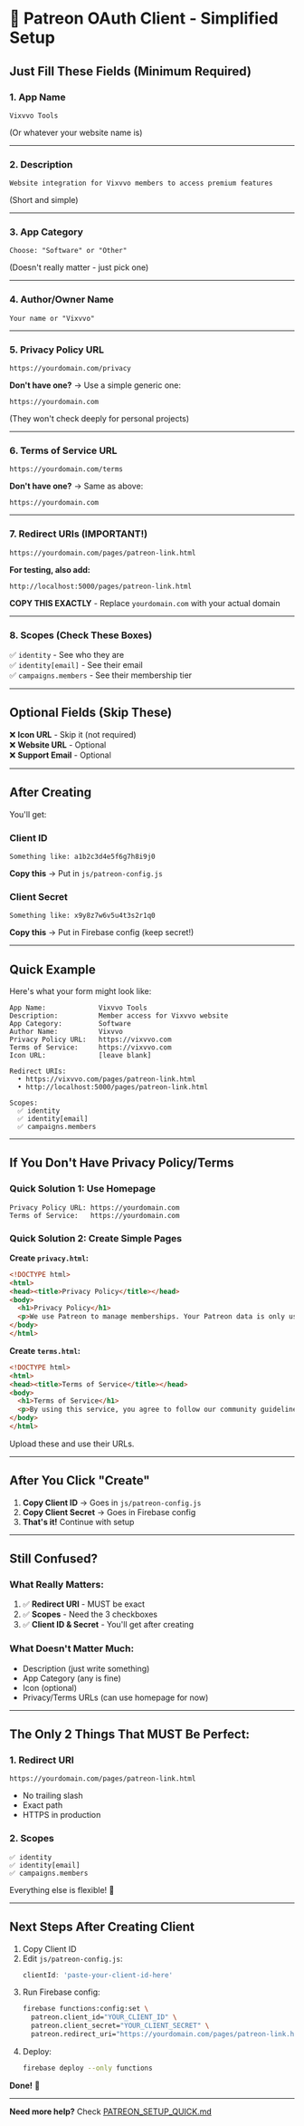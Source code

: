# 🎯 Patreon OAuth Client - Simplified Setup

## Just Fill These Fields (Minimum Required)

### 1. App Name
```
Vixvvo Tools
```
(Or whatever your website name is)

---

### 2. Description
```
Website integration for Vixvvo members to access premium features
```
(Short and simple)

---

### 3. App Category
```
Choose: "Software" or "Other"
```
(Doesn't really matter - just pick one)

---

### 4. Author/Owner Name
```
Your name or "Vixvvo"
```

---

### 5. Privacy Policy URL
```
https://yourdomain.com/privacy
```
**Don't have one?** → Use a simple generic one:
```
https://yourdomain.com
```
(They won't check deeply for personal projects)

---

### 6. Terms of Service URL
```
https://yourdomain.com/terms
```
**Don't have one?** → Same as above:
```
https://yourdomain.com
```

---

### 7. Redirect URIs (IMPORTANT!)
```
https://yourdomain.com/pages/patreon-link.html
```

**For testing, also add:**
```
http://localhost:5000/pages/patreon-link.html
```

**COPY THIS EXACTLY** - Replace `yourdomain.com` with your actual domain

---

### 8. Scopes (Check These Boxes)
✅ `identity` - See who they are  
✅ `identity[email]` - See their email  
✅ `campaigns.members` - See their membership tier  

---

## Optional Fields (Skip These)

❌ **Icon URL** - Skip it (not required)  
❌ **Website URL** - Optional  
❌ **Support Email** - Optional  

---

## After Creating

You'll get:

### Client ID
```
Something like: a1b2c3d4e5f6g7h8i9j0
```
**Copy this** → Put in `js/patreon-config.js`

### Client Secret
```
Something like: x9y8z7w6v5u4t3s2r1q0
```
**Copy this** → Put in Firebase config (keep secret!)

---

## Quick Example

Here's what your form might look like:

```
App Name:             Vixvvo Tools
Description:          Member access for Vixvvo website
App Category:         Software
Author Name:          Vixvvo
Privacy Policy URL:   https://vixvvo.com
Terms of Service:     https://vixvvo.com
Icon URL:             [leave blank]

Redirect URIs:
  • https://vixvvo.com/pages/patreon-link.html
  • http://localhost:5000/pages/patreon-link.html

Scopes:
  ✅ identity
  ✅ identity[email]
  ✅ campaigns.members
```

---

## If You Don't Have Privacy Policy/Terms

### Quick Solution 1: Use Homepage
```
Privacy Policy URL: https://yourdomain.com
Terms of Service:   https://yourdomain.com
```

### Quick Solution 2: Create Simple Pages

**Create `privacy.html`:**
```html
<!DOCTYPE html>
<html>
<head><title>Privacy Policy</title></head>
<body>
  <h1>Privacy Policy</h1>
  <p>We use Patreon to manage memberships. Your Patreon data is only used to verify your membership tier. We do not share your information with third parties.</p>
</body>
</html>
```

**Create `terms.html`:**
```html
<!DOCTYPE html>
<html>
<head><title>Terms of Service</title></head>
<body>
  <h1>Terms of Service</h1>
  <p>By using this service, you agree to follow our community guidelines. Membership benefits are tied to active Patreon subscriptions.</p>
</body>
</html>
```

Upload these and use their URLs.

---

## After You Click "Create"

1. **Copy Client ID** → Goes in `js/patreon-config.js`
2. **Copy Client Secret** → Goes in Firebase config
3. **That's it!** Continue with setup

---

## Still Confused?

### What Really Matters:
1. ✅ **Redirect URI** - MUST be exact
2. ✅ **Scopes** - Need the 3 checkboxes
3. ✅ **Client ID & Secret** - You'll get after creating

### What Doesn't Matter Much:
- Description (just write something)
- App Category (any is fine)
- Icon (optional)
- Privacy/Terms URLs (can use homepage for now)

---

## The Only 2 Things That MUST Be Perfect:

### 1. Redirect URI
```
https://yourdomain.com/pages/patreon-link.html
```
- No trailing slash
- Exact path
- HTTPS in production

### 2. Scopes
```
✅ identity
✅ identity[email]
✅ campaigns.members
```

Everything else is flexible! 🎉

---

## Next Steps After Creating Client

1. Copy Client ID
2. Edit `js/patreon-config.js`:
   ```javascript
   clientId: 'paste-your-client-id-here'
   ```
3. Run Firebase config:
   ```bash
   firebase functions:config:set \
     patreon.client_id="YOUR_CLIENT_ID" \
     patreon.client_secret="YOUR_CLIENT_SECRET" \
     patreon.redirect_uri="https://yourdomain.com/pages/patreon-link.html"
   ```
4. Deploy:
   ```bash
   firebase deploy --only functions
   ```

**Done!** 🚀

---

**Need more help?** Check [PATREON_SETUP_QUICK.md](PATREON_SETUP_QUICK.md)
